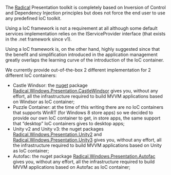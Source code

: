 The [Radical](https://github.com/RadicalFx/radical) Presentation toolkit is completely based on Inversion of Control and Dependency Injection principles but does not force the end user to use any predefined IoC toolkit.

Using a IoC framework is not a requirement at all although some default services implementation relies on the IServiceProvider interface (that exists in the .net framework since v1).

Using a IoC framework is, on the other hand, highly suggested since that the benefit and simplification introduced in the application management greatly overlaps the learning curve of the introduction of the IoC container.

We currently provide out-of-the-box 2 different implementation for 2 different IoC containers:

* Castle Windsor: the [nuget](http://nuget.org/) package [Radical.Windows.Presentation.CastleWindsor](http://nuget.org/packages/Radical.Windows.Presentation.CastleWindsor) gives you, without any effort, all the infrastructure required to build MVVM applications based on Windsor as IoC container;
* Puzzle Container: at the time of this writing there are no IoC containers that supports WinRT (for Windows 8 store apps) so we decided to provide our own IoC container to get, in store apps, the same support that “desktop” IoC containers gives to desktop apps;
* Unity v2 and Unity v3: the nuget packages [Radical.Windows.Presentation.Unity2](http://nuget.org/packages/Radical.Windows.Presentation.Unity2) and [Radical.Windows.Presentation.Unity3](http://nuget.org/packages/Radical.Windows.Presentation.Unity3) gives you, without any effort, all the infrastructure required to build MVVM applications based on Unity as IoC container;
* Autofac: the nuget package [Radical.Windows.Presentation.Autofac](http://nuget.org/packages/Radical.Windows.Presentation.Autofac) gives you, without any effort, all the infrastructure required to build MVVM applications based on Autofac as IoC container;